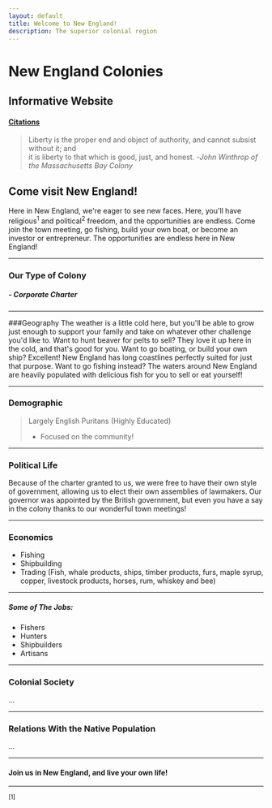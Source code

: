 ```yaml
---
layout: default
title: Welcome to New England!
description: The superior colonial region
---
```


# New England Colonies
## Informative Website
#### [Citations](citations.html)


> Liberty is the proper end and object of authority, and cannot subsist without it; and  
> it is liberty to that which is good, just, and honest.
>                                          -*John Winthrop of the Massachusetts Bay Colony*

## Come visit New England!
Here in New England, we're eager to see new faces. Here, you'll have religious<sup>1</sup> and political<sup>2</sup>
freedom, and the opportunities are endless. Come join the town meeting, go fishing, build your own boat, or become
an investor or entrepreneur. The opportunities are endless here in New England!

***

### Our Type of Colony
##### - Corporate Charter

***

###Geography
The weather is a little cold here, but you'll be able to grow just enough to support your family and take
on whatever other challenge you'd like to. Want to hunt beaver for pelts to sell? They love it up here in the cold,
and that's good for you. Want to go boating, or build your own ship? Excellent! New England has long coastlines
perfectly suited for just that purpose. Want to go fishing instead? The waters around New England are heavily populated
with delicious fish for you to sell or eat yourself!

***

### Demographic
>Largely English Puritans (Highly Educated)
>* Focused on the community!

***

### Political Life
Because of the charter granted to us, we were free to have their own style of government, 
allowing us to elect their own assemblies of lawmakers. 
Our governor was appointed by the British government, but even you have a say in the colony thanks to
our wonderful town meetings!

***

### Economics
* Fishing
* Shipbuilding
* Trading (Fish, whale products, ships, timber products, 
furs, maple syrup, copper, livestock products, horses, rum, whiskey and bee)

***

##### Some of The Jobs:
* Fishers
* Hunters
* Shipbuilders
* Artisans

***

### Colonial Society
...

***

### Relations With the Native Population
...

***

#### Join us in New England, and live your own life!


***
<sup>[1]</sup>